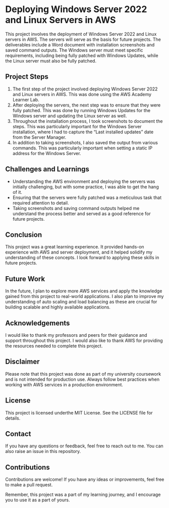 # Deploying Windows Server 2022 and Linux Servers in AWS

This project involves the deployment of Windows Server 2022 and Linux servers in AWS. The servers will serve as the basis for future projects. The deliverables include a Word document with installation screenshots and saved command outputs. The Windows server must meet specific requirements, including being fully patched with Windows Updates, while the Linux server must also be fully patched. 

## Project Steps
1. The first step of the project involved deploying Windows Server 2022 and Linux servers in AWS. This was done using the AWS Academy Learner Lab. 
2. After deploying the servers, the next step was to ensure that they were fully patched. This was done by running Windows Updates for the Windows server and updating the Linux server as well. 
3. Throughout the installation process, I took screenshots to document the steps. This was particularly important for the Windows Server installation, where I had to capture the “Last installed updates” date from the Server Manager. 
4. In addition to taking screenshots, I also saved the output from various commands. This was particularly important when setting a static IP address for the Windows Server.

## Challenges and Learnings
- Understanding the AWS environment and deploying the servers was initially challenging, but with some practice, I was able to get the hang of it.
- Ensuring that the servers were fully patched was a meticulous task that required attention to detail.
- Taking screenshots and saving command outputs helped me understand the process better and served as a good reference for future projects.

## Conclusion

This project was a great learning experience. It provided hands-on experience with AWS and server deployment, and it helped solidify my understanding of these concepts. I look forward to applying these skills in future projects.

## Future Work
In the future, I plan to explore more AWS services and apply the knowledge gained from this project to real-world applications. I also plan to improve my understanding of auto scaling and load balancing as these are crucial for building scalable and highly available applications.

## Acknowledgements
I would like to thank my professors and peers for their guidance and support throughout this project. I would also like to thank AWS for providing the resources needed to complete this project.

## Disclaimer
Please note that this project was done as part of my university coursework and is not intended for production use. Always follow best practices when working with AWS services in a production environment.

## License
This project is licensed underthe MIT License. See the LICENSE file for details.

## Contact
If you have any questions or feedback, feel free to reach out to me. You can also raise an issue in this repository.

## Contributions
Contributions are welcome! If you have any ideas or improvements, feel free to make a pull request.

Remember, this project was a part of my learning journey, and I encourage you to use it as a part of yours.
